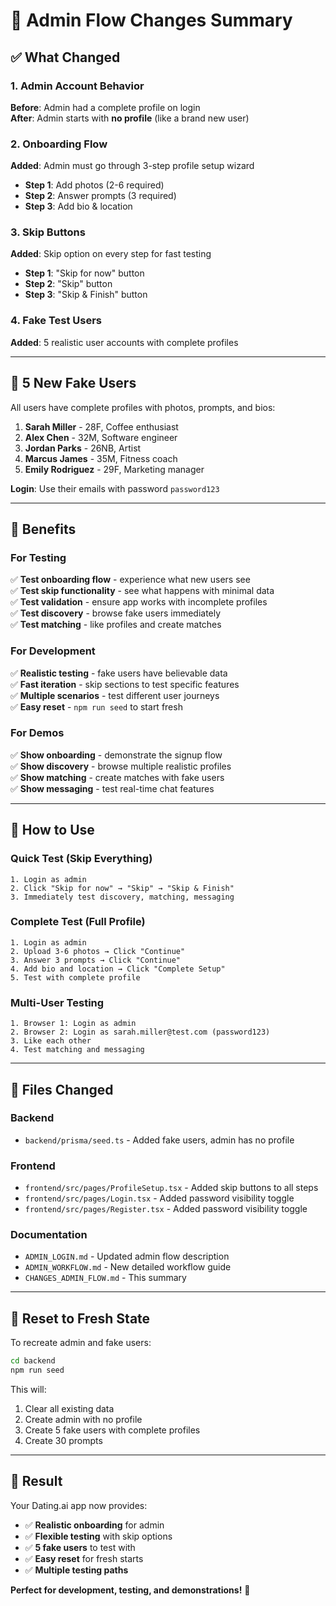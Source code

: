 # 🎯 Admin Flow Changes Summary

## ✅ What Changed

### 1. Admin Account Behavior
**Before**: Admin had a complete profile on login  
**After**: Admin starts with **no profile** (like a brand new user)

### 2. Onboarding Flow
**Added**: Admin must go through 3-step profile setup wizard
- **Step 1**: Add photos (2-6 required)
- **Step 2**: Answer prompts (3 required)
- **Step 3**: Add bio & location

### 3. Skip Buttons
**Added**: Skip option on every step for fast testing
- **Step 1**: "Skip for now" button
- **Step 2**: "Skip" button  
- **Step 3**: "Skip & Finish" button

### 4. Fake Test Users
**Added**: 5 realistic user accounts with complete profiles

---

## 👥 5 New Fake Users

All users have complete profiles with photos, prompts, and bios:

1. **Sarah Miller** - 28F, Coffee enthusiast
2. **Alex Chen** - 32M, Software engineer  
3. **Jordan Parks** - 26NB, Artist
4. **Marcus James** - 35M, Fitness coach
5. **Emily Rodriguez** - 29F, Marketing manager

**Login**: Use their emails with password `password123`

---

## 🎯 Benefits

### For Testing
✅ **Test onboarding flow** - experience what new users see  
✅ **Test skip functionality** - see what happens with minimal data  
✅ **Test validation** - ensure app works with incomplete profiles  
✅ **Test discovery** - browse fake users immediately  
✅ **Test matching** - like profiles and create matches  

### For Development
✅ **Realistic testing** - fake users have believable data  
✅ **Fast iteration** - skip sections to test specific features  
✅ **Multiple scenarios** - test different user journeys  
✅ **Easy reset** - `npm run seed` to start fresh  

### For Demos
✅ **Show onboarding** - demonstrate the signup flow  
✅ **Show discovery** - browse multiple realistic profiles  
✅ **Show matching** - create matches with fake users  
✅ **Show messaging** - test real-time chat features  

---

## 🚀 How to Use

### Quick Test (Skip Everything)
```
1. Login as admin
2. Click "Skip for now" → "Skip" → "Skip & Finish"
3. Immediately test discovery, matching, messaging
```

### Complete Test (Full Profile)
```
1. Login as admin
2. Upload 3-6 photos → Click "Continue"
3. Answer 3 prompts → Click "Continue"
4. Add bio and location → Click "Complete Setup"
5. Test with complete profile
```

### Multi-User Testing
```
1. Browser 1: Login as admin
2. Browser 2: Login as sarah.miller@test.com (password123)
3. Like each other
4. Test matching and messaging
```

---

## 📝 Files Changed

### Backend
- `backend/prisma/seed.ts` - Added fake users, admin has no profile

### Frontend
- `frontend/src/pages/ProfileSetup.tsx` - Added skip buttons to all steps
- `frontend/src/pages/Login.tsx` - Added password visibility toggle
- `frontend/src/pages/Register.tsx` - Added password visibility toggle

### Documentation
- `ADMIN_LOGIN.md` - Updated admin flow description
- `ADMIN_WORKFLOW.md` - New detailed workflow guide
- `CHANGES_ADMIN_FLOW.md` - This summary

---

## 🔄 Reset to Fresh State

To recreate admin and fake users:

```bash
cd backend
npm run seed
```

This will:
1. Clear all existing data
2. Create admin with no profile
3. Create 5 fake users with complete profiles
4. Create 30 prompts

---

## 🎉 Result

Your Dating.ai app now provides:
- ✅ **Realistic onboarding** for admin
- ✅ **Flexible testing** with skip options
- ✅ **5 fake users** to test with
- ✅ **Easy reset** for fresh starts
- ✅ **Multiple testing paths**

**Perfect for development, testing, and demonstrations!** 🚀

